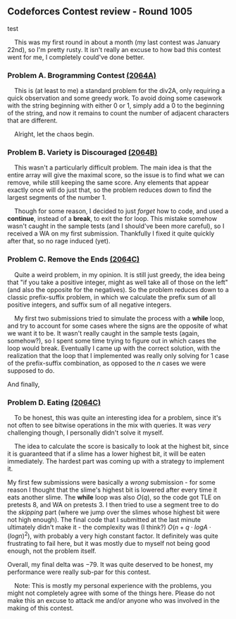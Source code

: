 ## Codeforces Contest review - Round 1005

test

&nbsp;&nbsp;&nbsp;&nbsp;This was my first round in about a month (my last contest was January 22nd), so I'm pretty rusty. It isn't really an excuse to how bad this contest went for me, I completely could've done better.

### Problem A. Brogramming Contest [(2064A)](https://codeforces.com/contest/2064/problem/A)
&nbsp;&nbsp;&nbsp;&nbsp;This is (at least to me) a standard problem for the div2A, only requiring a quick observation and some greedy work. To avoid doing some casework with the string beginning with either $0$ or $1$, simply add a $0$ to the beginning of the string, and now it remains to count the number of adjacent characters that are different.

&nbsp;&nbsp;&nbsp;&nbsp;Alright, let the chaos begin.

### Problem B. Variety is Discouraged [(2064B)](https://codeforces.com/contest/2064/problem/B)

&nbsp;&nbsp;&nbsp;&nbsp;This wasn't a particularly difficult problem. The main idea is that the entire array will give the maximal score, so the issue is to find what we can remove, while still keeping the same score. Any elements that appear exactly once will do just that, so the problem reduces down to find the largest segments of the number $1$.

&nbsp;&nbsp;&nbsp;&nbsp;Though for some reason, I decided to just *forget* how to code, and used a **continue**, instead of a **break**, to exit the for loop. This mistake somehow wasn't caught in the sample tests (and I should've been more careful), so I received a WA on my first submission. Thankfully I fixed it quite quickly after that, so no rage induced (yet).

### Problem C. Remove the Ends [(2064C)](https://codeforces.com/contest/2064/problem/C)
&nbsp;&nbsp;&nbsp;&nbsp;Quite a weird problem, in my opinion. It is still just greedy, the idea being that "if you take a positive integer, might as well take all of those on the left" (and also the opposite for the negatives). So the problem reduces down to a classic prefix-suffix problem, in which we calculate the prefix sum of all positive integers, and suffix sum of all negative integers.

&nbsp;&nbsp;&nbsp;&nbsp;My first two submissions tried to simulate the process with a **while** loop, and try to account for some cases where the signs are the opposite of what we want it to be. It wasn't really caught in the sample tests (again, somehow?), so I spent some time trying to figure out in which cases the loop would break. Eventually I came up with the correct solution, with the realization that the loop that I implemented was really only solving for $1$ case of the prefix-suffix combination, as opposed to the $n$ cases we were supposed to do.

And finally,
### Problem D. Eating [(2064C)](https://codeforces.com/contest/2064/problem/D)
&nbsp;&nbsp;&nbsp;&nbsp;To be honest, this was quite an interesting idea for a problem, since it's not often to see bitwise operations in the mix with queries. It was *very* challenging though, I personally didn't solve it myself.

&nbsp;&nbsp;&nbsp;&nbsp;The idea to calculate the score is basically to look at the highest bit, since it is guaranteed that if a slime has a lower highest bit, it will be eaten immediately. The hardest part was coming up with a strategy to implement it.

My first few submissions were basically a *wrong* submission - for some reason I thought that the slime's highest bit is lowered after every time it eats another slime. The **while** loop was also $O(q)$, so the code got TLE on pretests $8$, and WA on pretests $3$. I then tried to use a segment tree to do the *skipping* part (where we jump over the slimes whose highest bit were not high enough). The final code that I submitted at the last minute ultimately didn't make it - the complexity was (I think?) $O(n + q \cdot log A \cdot (log n)^2)$, with probably a very high constant factor. It definitely was quite frustrating to fail here, but it was mostly due to myself not being good enough, not the problem itself.

Overall, my final delta was $-79$. It was quite deserved to be honest, my performance were really sub-par for this contest.

&nbsp;&nbsp;&nbsp;&nbsp;Note: This is mostly my personal experience with the problems, you might not completely agree with some of the things here. Please do not make this an excuse to attack me and/or anyone who was involved in the making of this contest.
